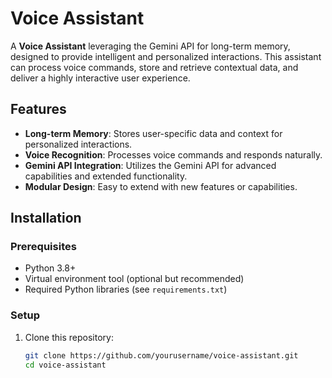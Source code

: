 # Voice Assistant

A **Voice Assistant** leveraging the Gemini API for long-term memory, designed to provide intelligent and personalized interactions. This assistant can process voice commands, store and retrieve contextual data, and deliver a highly interactive user experience.

## Features

- **Long-term Memory**: Stores user-specific data and context for personalized interactions.
- **Voice Recognition**: Processes voice commands and responds naturally.
- **Gemini API Integration**: Utilizes the Gemini API for advanced capabilities and extended functionality.
- **Modular Design**: Easy to extend with new features or capabilities.

## Installation

### Prerequisites
- Python 3.8+
- Virtual environment tool (optional but recommended)
- Required Python libraries (see `requirements.txt`)

### Setup
1. Clone this repository:
   ```bash
   git clone https://github.com/yourusername/voice-assistant.git
   cd voice-assistant
